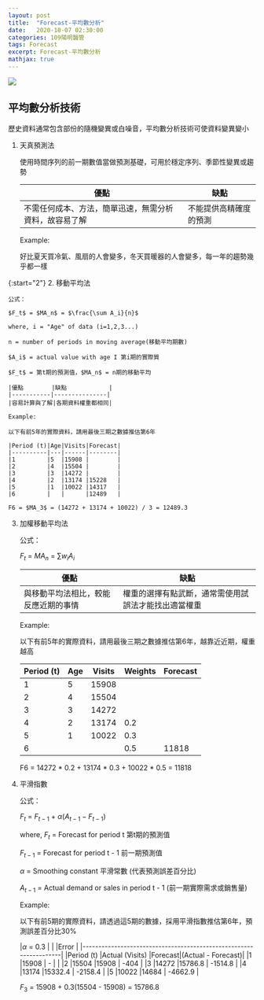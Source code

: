 ```yaml
---
layout: post
title:  "Forecast-平均數分析"
date:   2020-10-07 02:30:00
categories: 109陽明醫管
tags: Forecast
excerpt: Forecast-平均數分析
mathjax: true
---
```


![](/blog/images/202010072349.png)

## 平均數分析技術
歷史資料通常包含部份的隨機變異或白噪音，平均數分析技術可使資料變異變小

1. 天真預測法

    使用時間序列的前一期數值當做預測基礎，可用於穩定序列、季節性變異或趨勢

    |優點                                         |缺點               |
    |--------------------------------------------|------------------|
    |不需任何成本、方法，簡單迅速，無需分析資料，故容易了解|不能提供高精確度的預測 |

    Example:

    好比夏天買冷氣、風扇的人會變多，冬天買暖器的人會變多，每一年的趨勢幾乎都一樣

{:start="2"}
2. 移動平均法

    公式：

    $F_t$ = $MA_n$ = $\frac{\sum A_i}{n}$

    where, i = "Age" of data (i=1,2,3...)

    n = number of periods in moving average(移動平均期數)

    $A_i$ = actual value with age I 第i期的實際質

    $F_t$ = 第t期的預測值，$MA_n$ = n期的移動平均

    |優點        |缺點            |
    |-----------|---------------|
    |容易計算與了解|各期資料權重都相同|

    Example:

    以下有前5年的實際資料，請用最後三期之數據推估第6年

    |Period (t)|Age|Visits|Forecast|
    |----------|---|------|--------|
    |1         |5  |15908 |        |
    |2         |4  |15504 |        |
    |3         |3  |14272 |        |
    |4         |2  |13174 |15228   |
    |5         |1  |10022 |14317   |
    |6         |   |      |12489   |

    F6 = $MA_3$ = (14272 + 13174 + 10022) / 3 = 12489.3

3. 加權移動平均法

    公式：

    $F_t$ = $MA_n$ = $\sum w_iA_i$

    |優點                          |缺點                                       |
    |-----------------------------|------------------------------------------|
    |與移動平均法相比，較能反應近期的事情|權重的選擇有點武斷，通常需使用試誤法才能找出適當權重|

    Example:

    以下有前5年的實際資料，請用最後三期之數據推估第6年，越靠近近期，權重越高

    |Period (t)|Age|Visits|Weights|Forecast|
    |----------|---|------|-------|--------|
    |1         |5  |15908 |       |        |
    |2         |4  |15504 |       |        |
    |3         |3  |14272 |       |        |
    |4         |2  |13174 |0.2    |        |
    |5         |1  |10022 |0.3    |        |
    |6         |   |      |0.5    |11818   |

    F6 = 14272 * 0.2 + 13174 * 0.3 + 10022 * 0.5 = 11818

4. 平滑指數

    公式：

    $F_t$ = $F_{t - 1}$ + $\alpha (A_{t - 1} - F_{t - 1})$

    where, $F_t$ = Forecast for period t 第t期的預測值

    $F_{t - 1}$ = Forecast for period t - 1 前一期預測值

    $\alpha$ = Smoothing constant 平滑常數 (代表預測誤差百分比)

    $A_{t - 1}$ = Actual demand or sales in period t - 1 (前一期實際需求或銷售量)

    Example:

    以下有前5期的實際資料，請透過這5期的數據，採用平滑指數推估第6年，預測誤差百分比30%

    |$\alpha$ = 0.3    |                   |        |Error              |
    |-------------------------------------------------------------------|
    |Period (t)        |Actual (Visits)    |Forecast|(Actual - Forecast)|
    |1                 |15908              | -      |                   |
    |2                 |15504              |15908   | -404              |
    |3                 |14272              |15786.8 | -1514.8           |
    |4                 |13174              |15332.4 | -2158.4           |
    |5                 |10022              |14684   | -4662.9           |

    $F_3$ = 15908 + 0.3(15504 - 15908) = 15786.8
